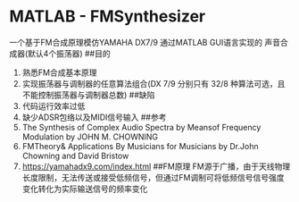 # MATLAB - FMSynthesizer
一个基于FM合成原理模仿YAMAHA DX7/9 通过MATLAB GUI语言实现的 声音合成器(默认4个振荡器)
##目的
1. 熟悉FM合成基本原理
2. 实现振荡器与调制器的任意算法组合(DX 7/9 分别只有 32/8 种算法可选，且不能控制振荡器与调制器总数)
##缺陷
1. 代码运行效率过低
2. 缺少ADSR包络以及MIDI信号输入
##参考
1. The Synthesis of Complex Audio Spectra by Meansof Frequency Modulation by JOHN M. CHOWNING
2. FMTheory& Applications By Musicians for Musicians by Dr.John Chowning and David Bristow
3. https://yamahadx9.com/index.html
##FM原理
FM源于广播，由于天线物理长度限制，无法传送或接受低频信号，但通过FM调制可将低频信号信号强度变化转化为实际输送信号的频率变化


